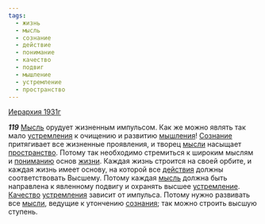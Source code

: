 ```yaml
---
tags:
  - жизнь
  - мысль
  - сознание
  - действие
  - понимание
  - качество
  - подвиг
  - мышление
  - устремление
  - пространство
---
```


[Иерархия 1931г](/agni/1931)

___119___
[Мысль](/tag/#[мысль](/tag/#мысль)) орудует жизненным импульсом. Как же можно являть так мало [устремления](/tag/#[устремление](/tag/#устремление)) к очищению и развитию [мышления](/tag/#мышление)! [Сознание](/tag/#сознание) притягивает все жизненные проявления, и творец [мысли](/tag/#[мысль](/tag/#мысль)) насыщает [пространство](/tag/#пространство). Потому так необходимо стремиться к широким мыслям и [пониманию](/tag/#понимание) основ [жизни](/tag/#жизнь). Каждая жизнь строится на своей орбите, и каждая жизнь имеет основу, на которой все [действия](/tag/#действие) должны соответствовать Высшему. Потому каждая [мысль](/tag/#мысль) должна быть направлена к явленному подвигу и охранять высшее [устремление](/tag/#устремление). [Качество](/tag/#качество) [устремления](/tag/#[устремление](/tag/#устремление)) зависит от импульса. Потому нужно развивать все [мысли](/tag/#[мысль](/tag/#мысль)), ведущие к утончению [сознания](/tag/#сознание); так можно строить высшую ступень.   


